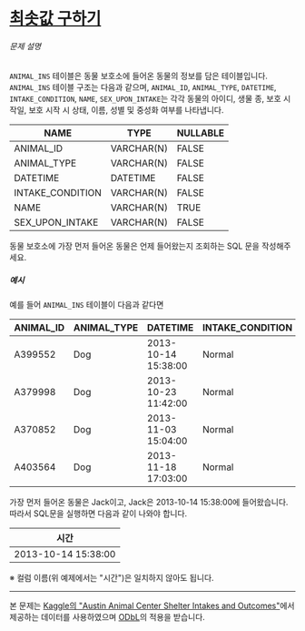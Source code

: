 # [최솟값 구하기](https://school.programmers.co.kr/learn/courses/30/lessons/59038)


###### 문제 설명


`ANIMAL_INS` 테이블은 동물 보호소에 들어온 동물의 정보를 담은 테이블입니다. `ANIMAL_INS` 테이블 구조는 다음과 같으며, `ANIMAL_ID`, `ANIMAL_TYPE`, `DATETIME`, `INTAKE_CONDITION`, `NAME`, `SEX_UPON_INTAKE`는 각각 동물의 아이디, 생물 종, 보호 시작일, 보호 시작 시 상태, 이름, 성별 및 중성화 여부를 나타냅니다.




| NAME | TYPE | NULLABLE |
| --- | --- | --- |
| ANIMAL\_ID | VARCHAR(N) | FALSE |
| ANIMAL\_TYPE | VARCHAR(N) | FALSE |
| DATETIME | DATETIME | FALSE |
| INTAKE\_CONDITION | VARCHAR(N) | FALSE |
| NAME | VARCHAR(N) | TRUE |
| SEX\_UPON\_INTAKE | VARCHAR(N) | FALSE |


동물 보호소에 가장 먼저 들어온 동물은 언제 들어왔는지 조회하는 SQL 문을 작성해주세요. 


##### 예시


예를 들어 `ANIMAL_INS` 테이블이 다음과 같다면




| ANIMAL\_ID | ANIMAL\_TYPE | DATETIME | INTAKE\_CONDITION | NAME | SEX\_UPON\_INTAKE |
| --- | --- | --- | --- | --- | --- |
| A399552 | Dog | 2013\-10\-14 15:38:00 | Normal | Jack | Neutered Male |
| A379998 | Dog | 2013\-10\-23 11:42:00 | Normal | Disciple | Intact Male |
| A370852 | Dog | 2013\-11\-03 15:04:00 | Normal | Katie | Spayed Female |
| A403564 | Dog | 2013\-11\-18 17:03:00 | Normal | Anna | Spayed Female |


가장 먼저 들어온 동물은 Jack이고, Jack은 2013\-10\-14 15:38:00에 들어왔습니다. 따라서 SQL문을 실행하면 다음과 같이 나와야 합니다.




| 시간 |
| --- |
| 2013\-10\-14 15:38:00 |


※ 컬럼 이름(위 예제에서는 "시간")은 일치하지 않아도 됩니다.




---


본 문제는 [Kaggle의 "Austin Animal Center Shelter Intakes and Outcomes"](https://www.kaggle.com/aaronschlegel/austin-animal-center-shelter-intakes-and-outcomes)에서 제공하는 데이터를 사용하였으며 [ODbL](https://opendatacommons.org/licenses/odbl/1.0/)의 적용을 받습니다.



